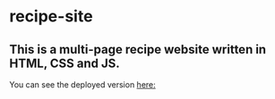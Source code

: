 # recipe-site
This is a multi-page recipe website written in HTML, CSS and JS. 
---
You can see the deployed version [here:](https://recipewebsitebysumit.netlify.app/)